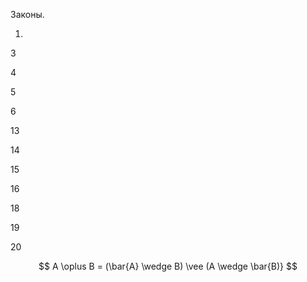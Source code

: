 Законы.

1.

3

4

5

6

13

14

15

16

18

19

20

$$ A \oplus B = (\bar{A} \wedge  B) \vee (A \wedge  \bar{B)} $$
